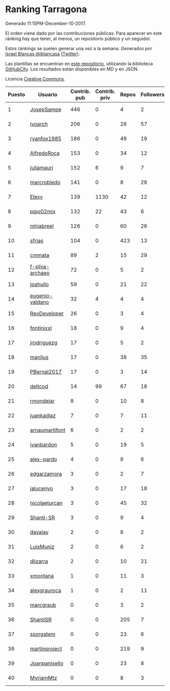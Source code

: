 # Ranking Tarragona

Generado 11:15PM-December-10-2017.

El orden viene dado por las contribuciones públicas. Para aparecer en este ránking hay que tener, al menos, un repositorio público y un seguidor.

Estos ránkings se suelen generar una vez a la semana. Generados por [Israel Blancas @iblancasa](https://github.com/iblancasa/) [(Twitter)](https://twitter.com/iblancasa).

Las plantillas se encuentran en [este repositorio](https://github.com/iblancasa/GH-Spanish-Ranking), utilizando la biblioteca [GitHubCity](https://github.com/iblancasa/GitHubCity). Los resultados están disponibles en MD y en JSON.

Licencia [Creative Commons](https://creativecommons.org/licenses/by/4.0/).

| Puesto   |  Usuario  | Contrib. pub | Contrib. priv |Repos| Followers | Desde |  Avatar  |
|----------|-----------|--------------|---------------|-----|-----------|-------|----------|
|1|[JosepSampe](https://github.com/JosepSampe)|446|0|4|2|2015-01-08|![JosepSampe](https://avatars0.githubusercontent.com/u/10448186)|
|2|[ivoarch](https://github.com/ivoarch)|206|0|26|57|2011-03-18|![ivoarch](https://avatars3.githubusercontent.com/u/677124)|
|3|[ryanfox1985](https://github.com/ryanfox1985)|186|0|49|19|2011-10-26|![ryanfox1985](https://avatars2.githubusercontent.com/u/1152728)|
|4|[AlfredoRoca](https://github.com/AlfredoRoca)|153|0|34|12|2014-08-15|![AlfredoRoca](https://avatars2.githubusercontent.com/u/8455554)|
|5|[juliamauri](https://github.com/juliamauri)|152|6|9|7|2013-11-28|![juliamauri](https://avatars0.githubusercontent.com/u/6062402)|
|6|[marcrobledo](https://github.com/marcrobledo)|141|0|8|28|2015-09-19|![marcrobledo](https://avatars0.githubusercontent.com/u/14358263)|
|7|[Elexy](https://github.com/Elexy)|139|1130|42|12|2010-10-14|![Elexy](https://avatars2.githubusercontent.com/u/439063)|
|8|[pipo02mix](https://github.com/pipo02mix)|132|22|43|6|2011-07-03|![pipo02mix](https://avatars2.githubusercontent.com/u/892157)|
|9|[mhjabreel](https://github.com/mhjabreel)|126|0|60|26|2014-10-08|![mhjabreel](https://avatars1.githubusercontent.com/u/9088025)|
|10|[sfrias](https://github.com/sfrias)|104|0|423|13|2012-05-06|![sfrias](https://avatars2.githubusercontent.com/u/1711545)|
|11|[cmmata](https://github.com/cmmata)|89|2|15|29|2013-04-22|![cmmata](https://avatars1.githubusercontent.com/u/4223148)|
|12|[f-silva-archaeo](https://github.com/f-silva-archaeo)|72|0|5|2|2016-05-04|![f-silva-archaeo](https://avatars3.githubusercontent.com/u/19189330)|
|13|[jpahullo](https://github.com/jpahullo)|59|0|21|22|2012-07-26|![jpahullo](https://avatars3.githubusercontent.com/u/2048296)|
|14|[eugenio-valdano](https://github.com/eugenio-valdano)|32|4|4|4|2014-03-12|![eugenio-valdano](https://avatars2.githubusercontent.com/u/6929185)|
|15|[ReoDeveloper](https://github.com/ReoDeveloper)|26|0|3|4|2013-01-20|![ReoDeveloper](https://avatars2.githubusercontent.com/u/3322211)|
|16|[fontinixxl](https://github.com/fontinixxl)|18|0|9|4|2013-07-24|![fontinixxl](https://avatars0.githubusercontent.com/u/5080665)|
|17|[jrodriguezg](https://github.com/jrodriguezg)|17|0|5|2|2013-02-05|![jrodriguezg](https://avatars1.githubusercontent.com/u/3486118)|
|18|[manlius](https://github.com/manlius)|17|0|38|35|2013-11-18|![manlius](https://avatars1.githubusercontent.com/u/5968066)|
|19|[PBernal2017](https://github.com/PBernal2017)|17|0|3|14|2017-02-23|![PBernal2017](https://avatars0.githubusercontent.com/u/25979373)|
|20|[deltcod](https://github.com/deltcod)|14|99|67|18|2015-09-22|![deltcod](https://avatars1.githubusercontent.com/u/14791993)|
|21|[rmondejar](https://github.com/rmondejar)|8|0|10|8|2008-06-20|![rmondejar](https://avatars1.githubusercontent.com/u/14419)|
|22|[juankadiaz](https://github.com/juankadiaz)|7|0|7|11|2013-10-04|![juankadiaz](https://avatars2.githubusercontent.com/u/5609996)|
|23|[arnaumartifont](https://github.com/arnaumartifont)|6|0|2|2|2014-11-07|![arnaumartifont](https://avatars1.githubusercontent.com/u/9613200)|
|24|[ivanbardon](https://github.com/ivanbardon)|5|0|19|5|2013-10-30|![ivanbardon](https://avatars3.githubusercontent.com/u/5808889)|
|25|[alex-pardo](https://github.com/alex-pardo)|4|0|8|6|2012-09-19|![alex-pardo](https://avatars0.githubusercontent.com/u/2378470)|
|26|[edgarzamora](https://github.com/edgarzamora)|3|0|2|7|2013-05-02|![edgarzamora](https://avatars3.githubusercontent.com/u/4320475)|
|27|[jalucenyo](https://github.com/jalucenyo)|3|0|17|18|2012-04-06|![jalucenyo](https://avatars1.githubusercontent.com/u/1618926)|
|28|[nicolaeturcan](https://github.com/nicolaeturcan)|3|0|45|32|2014-04-10|![nicolaeturcan](https://avatars3.githubusercontent.com/u/7248811)|
|29|[Shanti-SR](https://github.com/Shanti-SR)|3|0|9|4|2014-11-12|![Shanti-SR](https://avatars0.githubusercontent.com/u/9694646)|
|30|[dayalav](https://github.com/dayalav)|2|0|8|2|2013-06-10|![dayalav](https://avatars2.githubusercontent.com/u/4660940)|
|31|[LuisMuniz](https://github.com/LuisMuniz)|2|0|6|2|2014-07-18|![LuisMuniz](https://avatars0.githubusercontent.com/u/8201284)|
|32|[dlizarra](https://github.com/dlizarra)|2|0|10|21|2015-04-12|![dlizarra](https://avatars2.githubusercontent.com/u/11906353)|
|33|[xmontana](https://github.com/xmontana)|1|0|11|3|2011-03-04|![xmontana](https://avatars2.githubusercontent.com/u/650776)|
|34|[alexgrauroca](https://github.com/alexgrauroca)|1|0|2|11|2013-07-31|![alexgrauroca](https://avatars3.githubusercontent.com/u/5131860)|
|35|[marcgraub](https://github.com/marcgraub)|0|0|3|2|2012-10-02|![marcgraub](https://avatars3.githubusercontent.com/u/2468006)|
|36|[ShantiSR](https://github.com/ShantiSR)|0|0|205|7|2013-01-16|![ShantiSR](https://avatars3.githubusercontent.com/u/3288528)|
|37|[ssorgatem](https://github.com/ssorgatem)|0|0|23|6|2009-07-23|![ssorgatem](https://avatars2.githubusercontent.com/u/108138)|
|38|[martinproject](https://github.com/martinproject)|0|0|219|9|2008-06-13|![martinproject](https://avatars0.githubusercontent.com/u/13601)|
|39|[Joanpanisello](https://github.com/Joanpanisello)|0|0|23|8|2013-09-20|![Joanpanisello](https://avatars1.githubusercontent.com/u/5502417)|
|40|[MyriamMtz](https://github.com/MyriamMtz)|0|0|8|3|2013-11-25|![MyriamMtz](https://avatars3.githubusercontent.com/u/6032560)|
